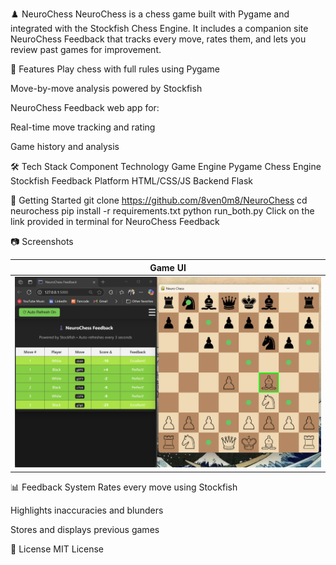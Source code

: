 ♟️ NeuroChess
NeuroChess is a chess game built with Pygame and integrated with the Stockfish Chess Engine. It includes a companion site NeuroChess Feedback that tracks every move, rates them, and lets you review past games for improvement.

🔑 Features
Play chess with full rules using Pygame

Move-by-move analysis powered by Stockfish

NeuroChess Feedback web app for:

Real-time move tracking and rating

Game history and analysis

🛠 Tech Stack
Component	Technology
Game Engine	Pygame
Chess Engine	Stockfish
Feedback Platform	HTML/CSS/JS
Backend		Flask

🚀 Getting Started
git clone https://github.com/8ven0m8/NeuroChess
cd neurochess
pip install -r requirements.txt
python run_both.py
Click on the link provided in terminal for NeuroChess Feedback

📷 Screenshots

| Game UI |
|---------|
| ![Game UI](https://github.com/8ven0m8/NeuroChess/blob/main/images/gameplay.png?raw=true) |


📊 Feedback System
Rates every move using Stockfish

Highlights inaccuracies and blunders

Stores and displays previous games

📄 License
MIT License